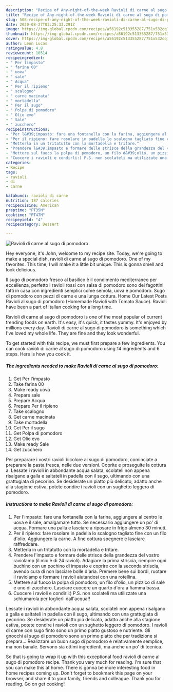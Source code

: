 ```yaml
---
description: "Recipe of Any-night-of-the-week Ravioli di carne al sugo di pomodoro"
title: "Recipe of Any-night-of-the-week Ravioli di carne al sugo di pomodoro"
slug: 508-recipe-of-any-night-of-the-week-ravioli-di-carne-al-sugo-di-pomodoro
date: 2020-08-27T02:25:33.291Z
image: https://img-global.cpcdn.com/recipes/a56192c513355287/751x532cq70/ravioli-di-carne-al-sugo-di-pomodoro-recipe-main-photo.jpg
thumbnail: https://img-global.cpcdn.com/recipes/a56192c513355287/751x532cq70/ravioli-di-carne-al-sugo-di-pomodoro-recipe-main-photo.jpg
cover: https://img-global.cpcdn.com/recipes/a56192c513355287/751x532cq70/ravioli-di-carne-al-sugo-di-pomodoro-recipe-main-photo.jpg
author: Leon Lucas
ratingvalue: 4.8
reviewcount: 10514
recipeingredient:
- " Per limpasto"
- " farina 00"
- " uova"
- " sale"
- " Acqua"
- " Per il ripieno"
- " scalogno"
- " carne macinata"
- " mortadella"
- " Per il sugo"
- " Polpa di pomodoro"
- " Olio evo"
- " Sale"
- " zucchero"
recipeinstructions:
- "Per l&#39;impasto: fare una fontanella con la farina, aggiungere al centro le uova e il sale, amalgamare tutto. Se necessario aggiungere un po&#39; di acqua. Formare una palla e lasciare a riposare in frigo almeno 30 minuti."
- "Per il ripieno: fare rosolare in padella lo scalogno tagliato fine con un filo d&#39;olio. Aggiungere la carne. A fine cottura spegnere e lasciare raffreddare."
- "Metterla in un tritatutto con la mortadella e tritare."
- "Prendere l&#39;impasto e formare delle strisce della grandezza del vostro raviolamp (il mio è di 24 ravioli). Adagiare la prima striscia, riempire ogni buchino con un pochino di impasto e coprire con la seconda striscia, avendo cura di non lasciare bolle d&#39;aria. Premere bene sui bordi, ruotare il raviolamp e formare i ravioli aiutandosi con una rotellina."
- "Mettere sul fuoco la polpa di pomodoro, un filo d&#39;olio, un pizzico di sale e uno di zucchero. Lasciare cuocere un quarto d&#39;ora a fiamma bassa."
- "Cuocere i ravioli e condirli:) P.S. non scolateli ma utilizzate una schiumarola per toglierli dall&#39;acqua!!"
categories:
- Recipe
tags:
- ravioli
- di
- carne

katakunci: ravioli di carne 
nutrition: 187 calories
recipecuisine: American
preptime: "PT35M"
cooktime: "PT47M"
recipeyield: "4"
recipecategory: Dessert

---
```



![Ravioli di carne al sugo di pomodoro](https://img-global.cpcdn.com/recipes/a56192c513355287/751x532cq70/ravioli-di-carne-al-sugo-di-pomodoro-recipe-main-photo.jpg)

Hey everyone, it's John, welcome to my recipe site. Today, we're going to make a special dish, ravioli di carne al sugo di pomodoro. One of my favorites. This time, I will make it a little bit unique. This is gonna smell and look delicious.

Il sugo di pomodoro fresco al basilico è il condimento mediterraneo per eccellenza, perfetto I ravioli rossi con salsa di pomodoro sono dei fagottini fatti in casa con ingredienti semplici come semola, uova e pomodoro. Sugo di pomodoro con pezzi di carne e una lunga cottura. Home Our Latest Posts Ravioli al sugo di pomodoro (Homemade Ravioli with Tomato Sauce). Ravioli have been a part of Italian cooking for a long time.

Ravioli di carne al sugo di pomodoro is one of the most popular of current trending foods on earth. It's easy, it's quick, it tastes yummy. It's enjoyed by millions every day. Ravioli di carne al sugo di pomodoro is something which I've loved my whole life. They are fine and they look wonderful.


To get started with this recipe, we must first prepare a few ingredients. You can cook ravioli di carne al sugo di pomodoro using 14 ingredients and 6 steps. Here is how you cook it.

<!--inarticleads1-->

##### The ingredients needed to make Ravioli di carne al sugo di pomodoro:

1. Get  Per l&#39;impasto
1. Take  farina 00
1. Make ready  uova
1. Prepare  sale
1. Prepare  Acqua
1. Prepare  Per il ripieno
1. Take  scalogno
1. Get  carne macinata
1. Take  mortadella
1. Get  Per il sugo
1. Get  Polpa di pomodoro
1. Get  Olio evo
1. Make ready  Sale
1. Get  zucchero


Per preparare i vostri ravioli bicolore al sugo di pomodoro, cominciate a preparare la pasta fresca, nelle due versioni. Coprite e proseguite la cottura a. Lessate i ravioli in abbondante acqua salata, scolateli non appena risalgano a galla e saltateli in padella con il sugo, ultimando con una grattugiata di pecorino. Se desiderate un piatto più delicato, adatto anche alla stagione estiva, potete condire i ravioli con un sughetto leggero di pomodoro. 

<!--inarticleads2-->

##### Instructions to make Ravioli di carne al sugo di pomodoro:

1. Per l&#39;impasto: fare una fontanella con la farina, aggiungere al centro le uova e il sale, amalgamare tutto. Se necessario aggiungere un po&#39; di acqua. Formare una palla e lasciare a riposare in frigo almeno 30 minuti.
1. Per il ripieno: fare rosolare in padella lo scalogno tagliato fine con un filo d&#39;olio. Aggiungere la carne. A fine cottura spegnere e lasciare raffreddare.
1. Metterla in un tritatutto con la mortadella e tritare.
1. Prendere l&#39;impasto e formare delle strisce della grandezza del vostro raviolamp (il mio è di 24 ravioli). Adagiare la prima striscia, riempire ogni buchino con un pochino di impasto e coprire con la seconda striscia, avendo cura di non lasciare bolle d&#39;aria. Premere bene sui bordi, ruotare il raviolamp e formare i ravioli aiutandosi con una rotellina.
1. Mettere sul fuoco la polpa di pomodoro, un filo d&#39;olio, un pizzico di sale e uno di zucchero. Lasciare cuocere un quarto d&#39;ora a fiamma bassa.
1. Cuocere i ravioli e condirli:) P.S. non scolateli ma utilizzate una schiumarola per toglierli dall&#39;acqua!!


Lessate i ravioli in abbondante acqua salata, scolateli non appena risalgano a galla e saltateli in padella con il sugo, ultimando con una grattugiata di pecorino. Se desiderate un piatto più delicato, adatto anche alla stagione estiva, potete condire i ravioli con un sughetto leggero di pomodoro. I ravioli di carne con sugo finto sono un primo piatto gustoso e nutriente. Gli gnocchi al sugo di pomodoro sono un primo piatto che per tradizione si prepara… Realizzare un buon sugo di pomodoro è relativamente semplice, ma non banale. Servono sia ottimi ingredienti, ma anche un po&#39; di tecnica. 

So that is going to wrap it up with this exceptional food ravioli di carne al sugo di pomodoro recipe. Thank you very much for reading. I'm sure that you can make this at home. There is gonna be more interesting food in home recipes coming up. Don't forget to bookmark this page on your browser, and share it to your family, friends and colleague. Thank you for reading. Go on get cooking!
